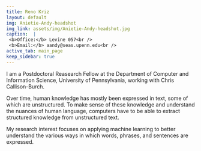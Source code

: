```yaml
---
title: Reno Kriz
layout: default
img: Anietie-Andy-headshot
img_link: assets/img/Anietie-Andy-headshot.jpg
caption:  |
 <b>Office:</b> Levine 057<br />
 <b>Email:</b> aandy@seas.upenn.edu<br />
active_tab: main_page 
keep_sidebar: true 
---
```


I am a Postdoctoral Reasearch Fellow at the Department of Computer and Information Science, University of Pennsylvania, working with Chris Callison-Burch.

Over time, human knowledge has mostly been expressed in text, some of which are unstructured.
To make sense of these knowledge and understand the nuances of human language, computers
have to be able to extract structured knowledge from unstructured text. 

My research interest focuses on applying machine learning to better understand the various ways
in which words, phrases, and sentences are expressed.
